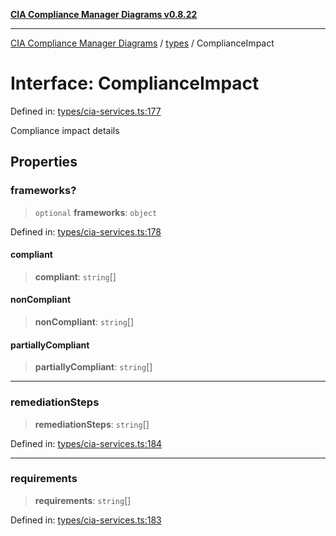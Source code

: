 [**CIA Compliance Manager Diagrams v0.8.22**](../../README.md)

***

[CIA Compliance Manager Diagrams](../../modules.md) / [types](../README.md) / ComplianceImpact

# Interface: ComplianceImpact

Defined in: [types/cia-services.ts:177](https://github.com/Hack23/cia-compliance-manager/blob/5eebba14bef5523072dd8c486c1cd0c7c18766fc/src/types/cia-services.ts#L177)

Compliance impact details

## Properties

### frameworks?

> `optional` **frameworks**: `object`

Defined in: [types/cia-services.ts:178](https://github.com/Hack23/cia-compliance-manager/blob/5eebba14bef5523072dd8c486c1cd0c7c18766fc/src/types/cia-services.ts#L178)

#### compliant

> **compliant**: `string`[]

#### nonCompliant

> **nonCompliant**: `string`[]

#### partiallyCompliant

> **partiallyCompliant**: `string`[]

***

### remediationSteps

> **remediationSteps**: `string`[]

Defined in: [types/cia-services.ts:184](https://github.com/Hack23/cia-compliance-manager/blob/5eebba14bef5523072dd8c486c1cd0c7c18766fc/src/types/cia-services.ts#L184)

***

### requirements

> **requirements**: `string`[]

Defined in: [types/cia-services.ts:183](https://github.com/Hack23/cia-compliance-manager/blob/5eebba14bef5523072dd8c486c1cd0c7c18766fc/src/types/cia-services.ts#L183)
